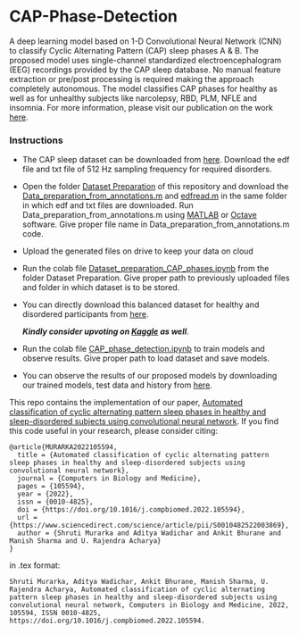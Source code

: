 # CAP-Phase-Detection

A deep learning model based on 1-D Convolutional Neural Network (CNN) to classify Cyclic Alternating Pattern (CAP) sleep phases A & B.
The proposed model uses single-channel standardized electroencephalogram (EEG) recordings provided by the CAP sleep database.
No manual feature extraction or pre/post processing is required making the approach completely autonomous. 
The model classifies CAP phases for healthy as well as for unhealthy subjects like narcolepsy, RBD, PLM, NFLE and insomnia.
For more information, please visit our publication on the work [here](https://doi.org/10.1016/j.compbiomed.2022.105594).


### Instructions

* The CAP sleep dataset can be downloaded from [here](https://physionet.org/content/capslpdb/1.0.0/). Download the edf file and txt file of 512 Hz sampling frequency for required disorders.
* Open the folder [Dataset Preparation](https://github.com/Shrutii07/CAP-Phase-Detection/tree/main/Dataset%20Preparation) of this repository and download the [Data_preparation_from_annotations.m](https://github.com/Shrutii07/CAP-Phase-Detection/blob/main/Dataset%20Preparation/Data_preparation_from_annotations.m) and [edfread.m](https://github.com/Shrutii07/CAP-Phase-Detection/blob/main/Dataset%20Preparation/edfread.m) in the same folder in which edf and txt files are downloaded. Run Data_preparation_from_annotations.m using [MATLAB](https://in.mathworks.com/products/matlab.html) or [Octave](https://www.gnu.org/software/octave/download) software. Give proper file name in Data_preparation_from_annotations.m code. 
* Upload the generated files on drive to keep your data on cloud
* Run the colab file [Dataset_preparation_CAP_phases.ipynb](https://github.com/Shrutii07/CAP-Phase-Detection/blob/main/Dataset%20Preparation/Dataset_preparation_CAP_phases.ipynb) from the folder Dataset Preparation. Give proper path to previously uploaded files and folder in which dataset is to be stored.
* You can directly download this balanced dataset for healthy and disordered participants from [here](https://www.kaggle.com/datasets/shrutimurarka/cap-sleep-unbalanced-dataset).

    **_Kindly consider upvoting on [Kaggle](https://www.kaggle.com/datasets/shrutimurarka/cap-sleep-unbalanced-dataset) as well_**.
* Run the colab file [CAP_phase_detection.ipynb](https://github.com/Shrutii07/CAP-Phase-Detection/blob/main/CAP_phase_detection.ipynb) to train models and observe results. Give proper path to load dataset and save models.
* You can observe the results of our proposed models by downloading our trained models, test data and history from [here](https://drive.google.com/drive/folders/1yx1fst6jubcbUUhA-ll8l-zY3bDMMVrO?usp=sharing).

This repo contains the implementation of our paper, [Automated classification of cyclic alternating pattern sleep phases in healthy and sleep-disordered subjects using convolutional neural network](https://doi.org/10.1016/j.compbiomed.2022.105594). If you find this code useful in your research, please consider citing:

    @article{MURARKA2022105594,
      title = {Automated classification of cyclic alternating pattern sleep phases in healthy and sleep-disordered subjects using convolutional neural network},
      journal = {Computers in Biology and Medicine},
      pages = {105594},
      year = {2022},
      issn = {0010-4825},
      doi = {https://doi.org/10.1016/j.compbiomed.2022.105594},
      url = {https://www.sciencedirect.com/science/article/pii/S0010482522003869},
      author = {Shruti Murarka and Aditya Wadichar and Ankit Bhurane and Manish Sharma and U. Rajendra Acharya}
    }
    
in .tex format: 

    Shruti Murarka, Aditya Wadichar, Ankit Bhurane, Manish Sharma, U. Rajendra Acharya, Automated classification of cyclic alternating pattern sleep phases in healthy and sleep-disordered subjects using convolutional neural network, Computers in Biology and Medicine, 2022, 105594, ISSN 0010-4825, https://doi.org/10.1016/j.compbiomed.2022.105594.

